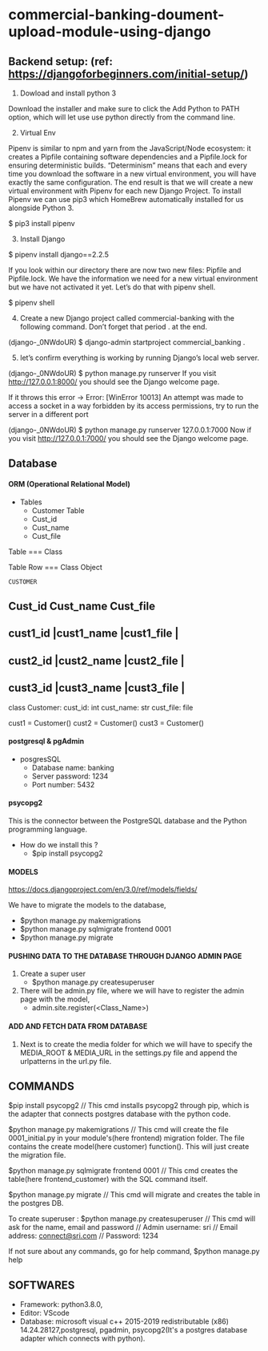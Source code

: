 # commercial-banking-doument-upload-module-using-django

## Backend setup: (ref: https://djangoforbeginners.com/initial-setup/)

1. Dowload and install python 3

Download the installer and make sure to click the Add Python to PATH option, which will let use use python directly from the command line.

2. Virtual Env

Pipenv is similar to npm and yarn from the JavaScript/Node ecosystem: it creates a Pipfile containing software dependencies and a Pipfile.lock for ensuring deterministic builds. “Determinism” means that each and every time you download the software in a new virtual environment, you will have exactly the same configuration.
The end result is that we will create a new virtual environment with Pipenv for each new Django Project.
To install Pipenv we can use pip3 which HomeBrew automatically installed for us alongside Python 3.

$ pip3 install pipenv

3. Install Django

$ pipenv install django==2.2.5

If you look within our directory there are now two new files: Pipfile and Pipfile.lock. We have the information we need for a new virtual environment but we have not activated it yet. Let’s do that with pipenv shell.

$ pipenv shell

4. Create a new Django project called commercial-banking with the following command. Don’t forget that period . at the end.

(django-_0NWdoUR) $ django-admin startproject commercial_banking .

5. let’s confirm everything is working by running Django’s local web server.

(django-_0NWdoUR) $ python manage.py runserver
If you visit http://127.0.0.1:8000/ you should see the Django welcome page.

If it throws this error ->  Error: [WinError 10013] An attempt was made to access a socket in a way forbidden by its access permissions, try to run the server in a different port

(django-_0NWdoUR) $ python manage.py runserver 127.0.0.1:7000
Now if you visit http://127.0.0.1:7000/ you should see the Django welcome page.

## Database

#### ORM (Operational Relational Model)
 - Tables
   - Customer Table
    - Cust_id
    - Cust_name
    - Cust_file

Table === Class

Table Row === Class Object

``` CUSTOMER ```

Cust_id     Cust_name   Cust_file
----------------------------------------
cust1_id    |cust1_name |cust1_file    |
----------------------------------------
cust2_id    |cust2_name |cust2_file    |
----------------------------------------
cust3_id    |cust3_name |cust3_file    |
----------------------------------------


class Customer:
cust_id: int
cust_name: str
cust_file: file

cust1 = Customer()
cust2 = Customer()
cust3 = Customer()
 
#### postgresql & pgAdmin 

- posgresSQL 
    - Database name: banking
    - Server password: 1234
    - Port number: 5432

#### psycopg2

This is the connector between the PostgreSQL database and the Python programming language.

- How do we install this ?
    - $pip install psycopg2

#### MODELS

https://docs.djangoproject.com/en/3.0/ref/models/fields/

We have to migrate the models to the database,
- $python manage.py makemigrations
- $python manage.py sqlmigrate frontend 0001
- $python manage.py migrate

#### PUSHING DATA TO THE DATABASE THROUGH DJANGO ADMIN PAGE

1. Create a super user
    - $python manage.py createsuperuser
2. There will be admin.py file, where we will have to register the admin page with the model,
    - admin.site.register(<Class_Name>)

#### ADD AND FETCH DATA FROM DATABASE

1. Next is to create the media folder for which we will have to specify the MEDIA_ROOT & MEDIA_URL in the settings.py file and append the urlpatterns in the url.py file.


## COMMANDS

$pip install psycopg2
// This cmd installs psycopg2 through pip, which is the adapter that connects postgres database with the python code.

$python manage.py makemigrations
// This cmd will create the file 0001_initial.py in your module's(here frontend) migration folder. The file contains the create model(here customer) function(). This will just create the migration file.

$python manage.py sqlmigrate frontend 0001
// This cmd creates the table(here frontend_customer) with the SQL command itself.

$python manage.py migrate
// This cmd will migrate and creates the table in the postgres DB.

To create superuser :
$python manage.py createsuperuser
// This cmd will ask for the name, email and password
// Admin username: sri 
// Email address: connect@sri.com
// Password: 1234

If not sure about any commands, go for help command,
$python manage.py help

## SOFTWARES

 - Framework: python3.8.0,
 - Editor: VScode
 - Database: microsoft visual c++ 2015-2019 redistributable (x86) 14.24.28127,postgresql, pgadmin, psycopg2(It's a postgres database adapter which connects with python).
